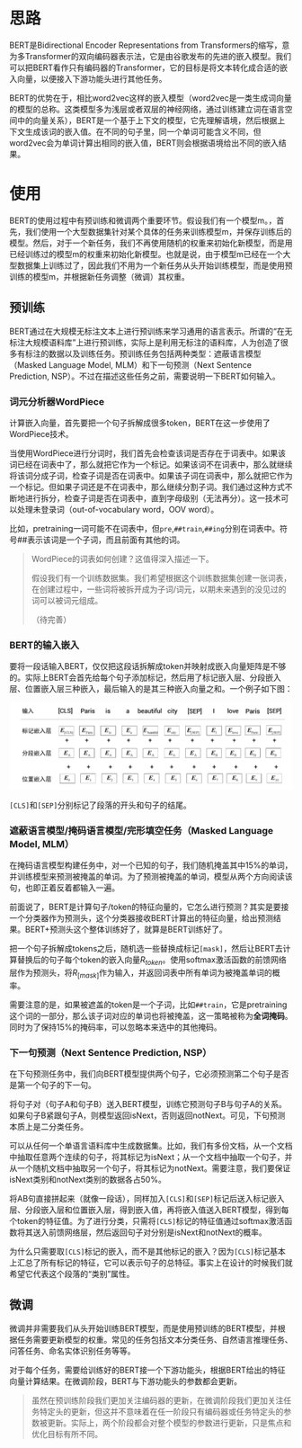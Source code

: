 # 思路

BERT是Bidirectional Encoder Representations from Transformers的缩写，意为多Transformer的双向编码器表示法，它是由谷歌发布的先进的嵌入模型。我们可以把BERT看作只有编码器的Transformer，它的目标是将文本转化成合适的嵌入向量，以便接入下游功能头进行其他任务。

BERT的优势在于，相比word2vec这样的嵌入模型（word2vec是一类生成词向量的模型的总称。这类模型多为浅层或者双层的神经网络，通过训练建立词在语言空间中的向量关系），BERT是一个基于上下文的模型，它先理解语境，然后根据上下文生成该词的嵌入值。在不同的句子里，同一个单词可能含义不同，但word2vec会为单词计算出相同的嵌入值，BERT则会根据语境给出不同的嵌入结果。

# 使用

BERT的使用过程中有预训练和微调两个重要环节。假设我们有一个模型m。，首先，我们使用一个大型数据集针对某个具体的任务来训练模型m，并保存训练后的模型。然后，对于一个新任务，我们不再使用随机的权重来初始化新模型，而是用已经训练过的模型m的权重来初始化新模型。也就是说，由于模型m已经在一个大型数据集上训练过了，因此我们不用为一个新任务从头开始训练模型，而是使用预训练的模型m，并根据新任务调整（微调）其权重。

## 预训练

BERT通过在大规模无标注文本上进行预训练来学习通用的语言表示。所谓的“在无标注大规模语料库”上进行预训练，实际上是利用无标注的语料库，人为创造了很多有标注的数据以及训练任务。预训练任务包括两种类型：遮蔽语言模型（Masked Language Model, MLM）和下一句预测（Next Sentence Prediction, NSP）。不过在描述这些任务之前，需要说明一下BERT如何输入。

### 词元分析器WordPiece

计算嵌入向量，首先要把一个句子拆解成很多token，BERT在这一步使用了WordPiece技术。

当使用WordPiece进行分词时，我们首先会检查该词是否存在于词表中。如果该词已经在词表中了，那么就把它作为一个标记。如果该词不在词表中，那么就继续将该词分成子词，检查子词是否在词表中。如果该子词在词表中，那么就把它作为一个标记。但如果子词还是不在词表中，那么继续分割子词。我们通过这种方式不断地进行拆分，检查子词是否在词表中，直到字母级别（无法再分）。这一技术可以处理未登录词（out-of-vocabulary word，OOV word）。

比如，pretraining一词可能不在词表中，但`pre`,`##train`,`##ing`分别在词表中。符号##表示该词是一个子词，而且前面有其他的词。

> WordPiece的词表如何创建？这值得深入描述一下。
>
> 假设我们有一个训练数据集。我们希望根据这个训练数据集创建一张词表，在创建过程中，一些词将被拆开成为子词/词元，以期未来遇到的没见过的词可以被词元组成。
>
> （待完善）

### BERT的输入嵌入

要将一段话输入BERT，仅仅把这段话拆解成token并映射成嵌入向量矩阵是不够的。实际上BERT会首先给每个句子添加标记，然后用了标记嵌入层、分段嵌入层、位置嵌入层三种嵌入，最后输入的是其三种嵌入向量之和。一个例子如下图：

![image-20240410144540572](img/image-20240410144540572.png)

`[CLS]`和`[SEP]`分别标记了段落的开头和句子的结尾。

### 遮蔽语言模型/掩码语言模型/完形填空任务（Masked Language Model, MLM）

在掩码语言模型构建任务中，对一个已知的句子，我们随机掩盖其中15%的单词，并训练模型来预测被掩盖的单词。为了预测被掩盖的单词，模型从两个方向阅读该句，也即正着反着都输入一遍。

前面说了，BERT是计算句子/token的特征向量的，它怎么进行预测？其实是要接一个分类器作为预测头，这个分类器接收BERT计算出的特征向量，给出预测结果。BERT+预测头这个整体训练好了，就算是BERT训练好了。

把一个句子拆解成tokens之后，随机选一些替换成标记`[mask]`，然后让BERT去计算替换后的句子每个token的嵌入向量$R_{token}$。使用softmax激活函数的前馈网络层作为预测头，将$R_{[mask]}$作为输入，并返回词表中所有单词为被掩盖单词的概率。

需要注意的是，如果被遮盖的token是一个子词，比如`##train`，它是pretraining这个词的一部分，那么该子词对应的单词也将被掩盖，这一策略被称为**全词掩码**。同时为了保持15%的掩码率，可以忽略本来选中的其他掩码。

### 下一句预测（Next Sentence Prediction, NSP）

在下句预测任务中，我们向BERT模型提供两个句子，它必须预测第二个句子是否是第一个句子的下一句。

将句子对（句子A和句子B）送入BERT模型，训练它预测句子B与句子A的关系。如果句子B紧跟句子A，则模型返回isNext，否则返回notNext。可见，下句预测本质上是二分类任务。

可以从任何一个单语言语料库中生成数据集。比如，我们有多份文档，从一个文档中抽取任意两个连续的句子，将其标记为isNext；从一个文档中抽取一个句子，并从一个随机文档中抽取另一个句子，将其标记为notNext。需要注意，我们要保证isNext类别和notNext类别的数据各占50%。

将AB句直接拼起来（就像一段话），同样加入`[CLS]`和`[SEP]`标记后送入标记嵌入层、分段嵌入层和位置嵌入层，得到嵌入值，再将嵌入值送入BERT模型，得到每个token的特征值。为了进行分类，只需将`[CLS]`标记的特征值通过softmax激活函数将其送入前馈网络层，然后返回句子对分别是isNext和notNext的概率。

为什么只需要取`[CLS]`标记的嵌入，而不是其他标记的嵌入？因为`[CLS]`标记基本上汇总了所有标记的特征，它可以表示句子的总特征。事实上在设计的时候我们就希望它代表这个段落的“类别”属性。

## 微调

微调并非需要我们从头开始训练BERT模型，而是使用预训练的BERT模型，并根据任务需要更新模型的权重。常见的任务包括文本分类任务、自然语言推理任务、问答任务、命名实体识别任务等等。

对于每个任务，需要给训练好的BERT接一个下游功能头，根据BERT给出的特征向量计算结果。在微调阶段，BERT与下游功能头的参数都会更新。

> 虽然在预训练阶段我们更加关注编码器的更新，在微调阶段我们更加关注任务特定头的更新，但这并不意味着在任一阶段只有编码器或任务特定头的参数被更新。实际上，两个阶段都会对整个模型的参数进行更新，只是焦点和优化目标有所不同。